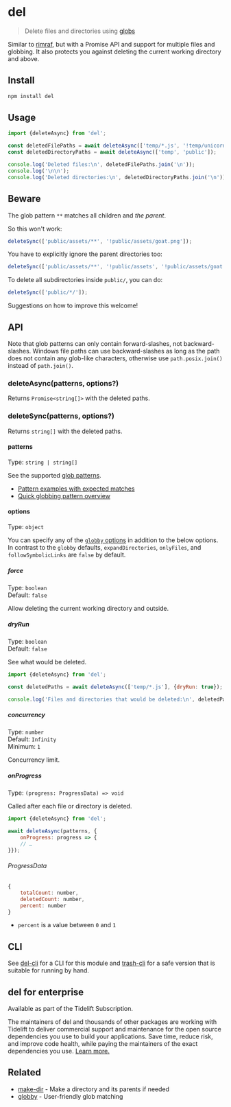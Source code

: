 # del

> Delete files and directories using [globs](https://github.com/sindresorhus/globby#globbing-patterns)

Similar to [rimraf](https://github.com/isaacs/rimraf), but with a Promise API and support for multiple files and globbing. It also protects you against deleting the current working directory and above.

## Install

```sh
npm install del
```

## Usage

```js
import {deleteAsync} from 'del';

const deletedFilePaths = await deleteAsync(['temp/*.js', '!temp/unicorn.js']);
const deletedDirectoryPaths = await deleteAsync(['temp', 'public']);

console.log('Deleted files:\n', deletedFilePaths.join('\n'));
console.log('\n\n');
console.log('Deleted directories:\n', deletedDirectoryPaths.join('\n'));
```

## Beware

The glob pattern `**` matches all children and *the parent*.

So this won't work:

```js
deleteSync(['public/assets/**', '!public/assets/goat.png']);
```

You have to explicitly ignore the parent directories too:

```js
deleteSync(['public/assets/**', '!public/assets', '!public/assets/goat.png']);
```

To delete all subdirectories inside `public/`, you can do:

```js
deleteSync(['public/*/']);
```

Suggestions on how to improve this welcome!

## API

Note that glob patterns can only contain forward-slashes, not backward-slashes. Windows file paths can use backward-slashes as long as the path does not contain any glob-like characters, otherwise use `path.posix.join()` instead of `path.join()`.

### deleteAsync(patterns, options?)

Returns `Promise<string[]>` with the deleted paths.

### deleteSync(patterns, options?)

Returns `string[]` with the deleted paths.

#### patterns

Type: `string | string[]`

See the supported [glob patterns](https://github.com/sindresorhus/globby#globbing-patterns).

- [Pattern examples with expected matches](https://github.com/sindresorhus/multimatch/blob/main/test/test.js)
- [Quick globbing pattern overview](https://github.com/sindresorhus/multimatch#globbing-patterns)

#### options

Type: `object`

You can specify any of the [`globby` options](https://github.com/sindresorhus/globby#options) in addition to the below options. In contrast to the `globby` defaults, `expandDirectories`, `onlyFiles`, and `followSymbolicLinks` are `false` by default.

##### force

Type: `boolean`\
Default: `false`

Allow deleting the current working directory and outside.

##### dryRun

Type: `boolean`\
Default: `false`

See what would be deleted.

```js
import {deleteAsync} from 'del';

const deletedPaths = await deleteAsync(['temp/*.js'], {dryRun: true});

console.log('Files and directories that would be deleted:\n', deletedPaths.join('\n'));
```

##### concurrency

Type: `number`\
Default: `Infinity`\
Minimum: `1`

Concurrency limit.

##### onProgress

Type: `(progress: ProgressData) => void`

Called after each file or directory is deleted.

```js
import {deleteAsync} from 'del';

await deleteAsync(patterns, {
	onProgress: progress => {
	// …
}});
```

###### ProgressData

```js
{
	totalCount: number,
	deletedCount: number,
	percent: number
}
```

- `percent` is a value between `0` and `1`

## CLI

See [del-cli](https://github.com/sindresorhus/del-cli) for a CLI for this module and [trash-cli](https://github.com/sindresorhus/trash-cli) for a safe version that is suitable for running by hand.

## del for enterprise

Available as part of the Tidelift Subscription.

The maintainers of del and thousands of other packages are working with Tidelift to deliver commercial support and maintenance for the open source dependencies you use to build your applications. Save time, reduce risk, and improve code health, while paying the maintainers of the exact dependencies you use. [Learn more.](https://tidelift.com/subscription/pkg/npm-del?utm_source=npm-del&utm_medium=referral&utm_campaign=enterprise&utm_term=repo)

## Related

- [make-dir](https://github.com/sindresorhus/make-dir) - Make a directory and its parents if needed
- [globby](https://github.com/sindresorhus/globby) - User-friendly glob matching
